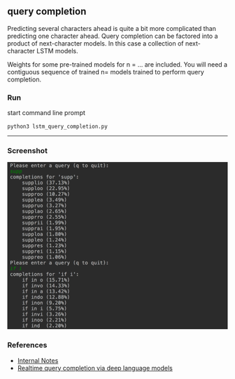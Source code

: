query completion
---

Predicting several characters ahead is quite a bit more complicated than predicting one character ahead.
Query completion can be factored into a product of next-character models. In this case a collection of next-character LSTM models. 

Weights for some pre-trained models for n = ... are included.
You will need a contiguous sequence of trained n= models trained to perform query completion.

### Run

start command line prompt
``` 
python3 lstm_query_completion.py
```
----

### Screenshot

![query completion](./resources/querycompl.png)


### References
* [Internal Notes](www.redwrasse.io/supplementals/querycompletion)
* [Realtime query completion via deep language models](https://sigir-ecom.github.io/ecom18Papers/paper24.pdf)
